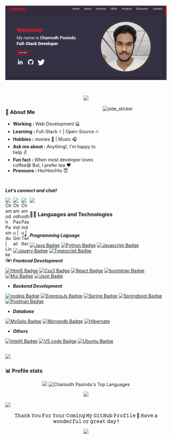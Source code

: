 

![image](https://github.com/ChamodhPasindu/MyProfile/blob/master/assets/images/ss1.png)

<br>

<p align="center">
<img src="https://readme-typing-svg.herokuapp.com?font=poppins&size=25&color=bb6ee5&center=true&vCenter=true&width=600&height=45&lines=Hi%2C+I'm+Chamodh+Pasindu;Software+Developer+and+UX/UI+Designer">
</p>

<img align="right" width=200px height=200px alt="side_sticker" src="https://media.giphy.com/media/TEnXkcsHrP4YedChhA/giphy.gif" />


### 🤔  About Me
-  **Working :**  Web Development :computer:
-  **Learning :** Full-Stack :zap: | Open-Source :fire:	
-  **Hobbies :** movies 🎥 | Music :headphones:
-  **Ask me about :** Anything!, I'm happy to help :v:
-  **Fun fact :** When most developer loves coffee:sweat_smile: But, I prefer tea :heart: 
-  **Pronouns :** He/Him/His :innocent:

<br>

  **_Let's connect and chat!_**

<a href="https://www.linkedin.com/in/chamodh-pasindu-9b6178217/">
   <img align="left" alt="Chamodh Pasindu | Linkedin" width="24px" src="https://github.com/piyushP7pravin/piyushP7pravin/blob/master/Linkedin.svg"/>
  </a>
  <a href="mailto:chamodhpasindu@gmail.com">
    <img align="left" alt="Chamodh Pasindu | Gmail" width="26px" src="https://github.com/piyushP7pravin/piyushP7pravin/blob/master/Gmail.svg" />
  </a>
  <a href="https://twitter.com/chamodh_pasindu">
    <img align="left" alt="Chamodh Pasindu | Twitter" width="26px" src="https://github.com/piyushP7pravin/piyushP7pravin/blob/master/Twitter.svg"/>
 </a>
 
<a href="https://www.youtube.com/watch?v=dQw4w9WgXcQ"><img src="https://user-images.githubusercontent.com/73097560/115834477-dbab4500-a447-11eb-908a-139a6edaec5c.gif"></a>

### 👨‍💻  Languages and Technologies

<br>

- **_Programming Laguage_**

[![Java Badge](https://img.shields.io/badge/Java-ED8B00?style=for-the-badge&labelColor=black&logo=java&logoColor=white)]()
[![Python Badge](https://img.shields.io/badge/-Python-4B8BBE?style=for-the-badge&labelColor=black&logo=python&logoColor=4B8BBE)]()
[![Javascript Badge](https://img.shields.io/badge/-Javascript-F0DB4F?style=for-the-badge&labelColor=black&logo=Javascript&logoColor=F0DB4F)]()
[![Jquery Badge](https://img.shields.io/badge/jQuery-0769AD?style=for-the-badge&labelColor=black&logo=jquery&logoColor=white)]()
[![Typescript Badge](https://img.shields.io/badge/-Typescript-007acc?style=for-the-badge&labelColor=black&logo=Typescript&logoColor=007acc)]()

- **_Frontend Development_**

[![Html5 Badge](https://img.shields.io/badge/-HTML-e34c26?style=for-the-badge&labelColor=black&logo=html5&logoColor=e34c26)]()
[![Css3 Badge](https://img.shields.io/badge/-CSS-264de4?style=for-the-badge&labelColor=black&logo=css3&logoColor=264de4)]()
[![React Badge](https://img.shields.io/badge/-React-61DBFB?style=for-the-badge&labelColor=black&logo=React&logoColor=61DBFB)]()
[![bootstrap Badge](https://img.shields.io/badge/-Bootstrap-563d7c?style=for-the-badge&labelColor=black&logo=Bootstrap&logoColor=563d7c)]()
[![Mui Badge](https://img.shields.io/badge/Material%20UI-007FFF?style=for-the-badge&labelColor=black&logo=mui&logoColor=white)]()
[![Json Badje](https://img.shields.io/badge/json-5E5C5C?style=for-the-badge&labelColor=black&logo=json&logoColor=white)]() 

- **_Backend Development_**

[![nodejs Badge](https://img.shields.io/badge/-nodejs-3c873a?style=for-the-badge&labelColor=black&logo=nodedotjs&logoColor=3c873a)]()
[![ExpressJs Badge](https://img.shields.io/badge/-ExpressJs-303030?style=for-the-badge&labelColor=black&logo=express&logoColor=ffffff)]()
[![Spring Badge](https://img.shields.io/badge/-Spring-5e8d5a?style=for-the-badge&labelColor=black&logo=spring&logoColor=5e8d5a)]()
[![Springboot Badge](	https://img.shields.io/badge/Spring_Boot-F2F4F9?style=for-the-badge&labelColor=black&logo=spring-boot)]()
[![Postman Badge](https://img.shields.io/badge/Postman-FF6C37?style=for-the-badge&logo=Postman&logoColor=white&&labelColor=black&logoColor=FF6C37)]()


- **_Database_**

[![MySqlo Badge](https://img.shields.io/badge/-mysql-00758f?style=for-the-badge&labelColor=black&logo=mysql&logoColor=00758f)]()
[![Mongodb Badge](https://img.shields.io/badge/-mongodb-3FA037?style=for-the-badge&labelColor=black&logo=mongodb&logoColor=3FA037)]()
[![Hibernate](https://img.shields.io/badge/Hibernate-59666C?style=for-the-badge&logo=Hibernate&labelColor=black&logoColor=white)]()

- **_Others_**

[![Intellij Badge](https://img.shields.io/badge/IntelliJ_IDEA-000000.svg?style=for-the-badge&labelColor=black&logo=intellij-idea&logoColor=white)]()
[![VS code Badge](https://img.shields.io/badge/VSCode-0078D4?style=for-the-badge&labelColor=black&logo=visual%20studio%20code&logoColor=white)]()
[![Ubuntu Badge](https://img.shields.io/badge/Ubuntu-E95420?style=for-the-badge&labelColor=black&logo=ubuntu&logoColor=E95420)]()

<br>
<a href="https://www.youtube.com/watch?v=dQw4w9WgXcQ"><img src="https://user-images.githubusercontent.com/73097560/115834477-dbab4500-a447-11eb-908a-139a6edaec5c.gif"></a>

###  📊 Profile stats

<p align="center">
<img height="180em" src="https://github-readme-stats.vercel.app/api?username=chamodhpasindu&&show_icons=true&count_private=true&theme=dracula&hide_border=true&bg_color=1F222E">
<img height="180em" alt="Chamodh Pasindu's Top Languages" src="https://github-readme-stats.vercel.app/api/top-langs/?username=chamodhpasindu&langs_count=8&layout=compact&theme=dracula&hide_border=true&bg_color=1F222E&hide=Jupyter%20Notebook" />
</p>

<p align="center"><img src="https://github-readme-streak-stats.herokuapp.com?user=chamodhpasindu&theme=dracula&hide_border=true&background=1F222E"/><p>

<img src="https://activity-graph.herokuapp.com/graph?username=chamodhpasindu&bg_color=1F222E&color=F85D7F&line=FFFFFF&point=639bd3&hide_border=true">

<p align="center">
<b>𝚃𝚑𝚊𝚗𝚔 𝚈𝚘𝚞 𝙵𝚘𝚛 𝚈𝚘𝚞𝚛 𝙲𝚘𝚖𝚒𝚗𝚐 𝙼𝚢 𝙶𝚒𝚝𝙷𝚞𝚋 𝙿𝚛𝚘𝚏𝚒𝚕𝚎 🤝
𝙷𝚊𝚟𝚎 𝚊 𝚠𝚘𝚗𝚍𝚎𝚛𝚏𝚞𝚕 𝚘𝚛 𝚐𝚛𝚎𝚊𝚝 𝚍𝚊𝚢 !<b> 
</p>

<p align="center">
  <img src="https://capsule-render.vercel.app/api?type=waving&color=bb6ee5&height=80&section=footer"/>
</p>
